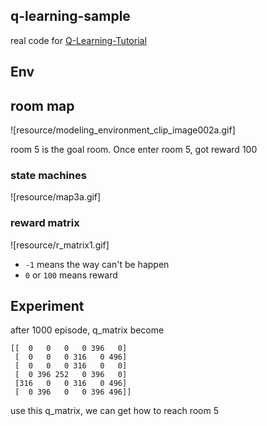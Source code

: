 ## q-learning-sample

real code for [Q-Learning-Tutorial](http://mnemstudio.org/path-finding-q-learning-tutorial.htm)


## Env

## room map

![resource/modeling_environment_clip_image002a.gif]

room 5 is the goal room. Once enter room 5, got reward 100

### state machines

![resource/map3a.gif]

### reward matrix

![resource/r_matrix1.gif]

* `-1` means the way can't be happen
* `0` or `100` means reward

## Experiment

after 1000 episode, q_matrix become

```
[[  0   0   0   0 396   0]
 [  0   0   0 316   0 496]
 [  0   0   0 316   0   0]
 [  0 396 252   0 396   0]
 [316   0   0 316   0 496]
 [  0 396   0   0 396 496]]
```

use this q_matrix, we can get how to reach room 5